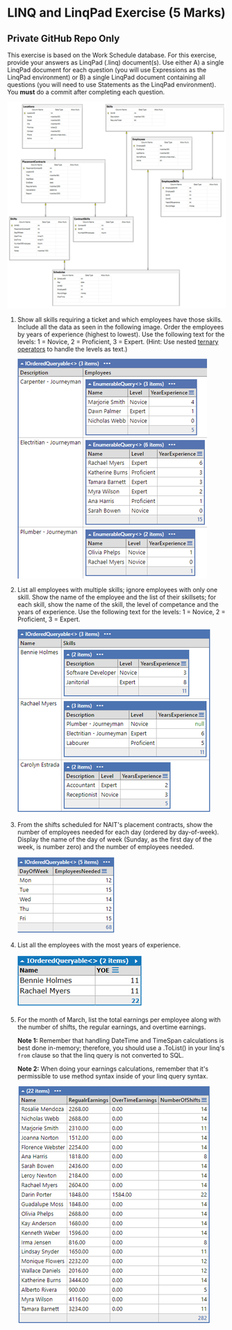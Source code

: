 # LINQ and LinqPad Exercise (5 Marks)

## Private GitHub Repo Only

This exercise is based on the Work Schedule database. For this exercise, provide your answers as LinqPad (.linq) document(s). Use either A) a single LinqPad document for each question (you will use Expressions as the LinqPad environment) or B) a single LinqPad document containing all questions (you will need to use Statements as the LinqPad environment). You **must** do a commit after completing each question.

![Schedule ERD](workschedule_erd_jan2021.png)

1. Show all skills requiring a ticket and which employees have those skills. Include all the data as seen in the following image. Order the employees by years of experience (highest to lowest). Use the following text for the levels: 1 = Novice, 2 = Proficient, 3 = Expert. (Hint: Use nested [ternary operators](https://msdn.microsoft.com/en-us/library/ty67wk28.aspx) to handle the levels as text.)

    ![Employees with skills requiring a ticket](q1.png)

1. List all employees with multiple skills; ignore employees with only one skill. Show the name of the employee and the list of their skillsets; for each skill, show the name of the skill, the level of competance and the years of experience. Use the following text for the levels: 1 = Novice, 2 = Proficient, 3 = Expert.

    ![Employees with multiple skills](q2.png)

1. From the shifts scheduled for NAIT's placement contracts, show the number of employees needed for each day (ordered by day-of-week). Display the name of the day of week (Sunday, as the first day of the week, is number zero) and the number of employees needed.

    ![Employees needed per day for NAIT contract](q3.png)

1. List all the employees with the most years of experience.

    ![Employees with top years experience](q4.png)


1. For the month of March, list the total earnings per employee along with the number of shifts, the regular earnings, and overtime earnings.

    **Note 1:** Remember that handling DateTime and TimeSpan calculations is best done in-memory; therefore, you should use a .ToList() in your linq's `from` clause so that the linq query is not converted to SQL.  

    **Note 2:** When doing your earnings calculations, remember that it's permissible to use method syntax inside of your linq query syntax.

    ![Employees Earnings for specific Month](q5.png)
